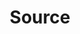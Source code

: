 ---
# -------------------------- #
#        CONTENT TYPE        #
# -------------------------- #

content-type: "api-object"
endpoint: "sources"
order: 6


# -------------------------- #
#        OBJECT INFO         #
# -------------------------- #

title: "Source"
description: "{{ api.core-objects.sources.description }}"
endpoint-url: "/sources"


# -------------------------- #
#        VERSION INFO        #
# -------------------------- #

latest-version: "4"
versions:
  - number: "4"
    deprecated: false


# -------------------------- #
#      AVAILABLE METHODS     #
# -------------------------- #

available-methods:
  - id: "create-a-source"
    title: "Create a source"
    method: "post"
    short: "{{ api.core-objects.sources.create.short | flatify }}"

  - id: "update-a-source"
    title: "Update a source"
    method: "put"
    short: "{{ api.core-objects.sources.update.description | flatify }}"

  - id: "retrieve-a-source"
    title: "Retrieve a source"
    method: "get"
    short: "{{ api.core-objects.sources.retrieve.description | flatify }}"

  - id: "list-sources"
    title: "List all sources"
    method: "get"
    short: "{{ api.core-objects.sources.list.description | flatify }}"

  - id: "delete-a-source"
    title: "Delete a source"
    method: "delete"
    short: "{{ api.core-objects.sources.delete.description | flatify }}"


# -------------------------- #
#      OBJECT ATTRIBUTES     #
# -------------------------- #

object-attributes:
  - name: "id"
    type: "integer"
    description: "The unique identifier for this source."

  - name: "created_at"
    type: "timestamp"
    description: "The time at which the source object was created."

  - name: "deleted_at"
    type: "timestamp"
    description: "The time at which the source object was deleted."

  - name: "display_name"
    type: "string"
    description: "The display name of the source connection."

  - name: "name"
    type: "string"
    description: "{{ connect.common.attributes.name }}"

  - name: "paused_at"
    type: "timestamp"
    description: "If the connection was paused by the user, the time the pause began. Otherwise, or if the connection is active, this will be null."

  - name: "properties"
    type: "object"
    sub-type: " source form properties"
    url: "{{ api.form-properties.source-forms.section }}"
    description: |
      Parameters for connecting to the source, excluding any sensitive credentials. The parameters must adhere to the `type` of source.

      **Note**: When included in responses, this object will contain the current values for the source's form properties. If an optional property (`is_required: false`) has not been provided, it will not be present in this object.

  - name: "report_card"
    type: "object"
    sub-type: "source report card"
    url: "{{ api.data-structures.report-cards.source.section }}"
    description: "A description of the source's configuration state."

  - name: "stitch_client_id"
    type: "integer"
    description: "The ID of the Stitch client account."

  - name: "system_paused_at"
    type: "timestamp"
    description: "If the connection was paused by the system, the time the pause began. Otherwise, or if the connection is active, this will be null."

  - name: "type"
    type: "string"
    description: "The source type."

  - name: "updated_at"
    type: "timestamp"
    description: "The time at which the object was last updated."
---